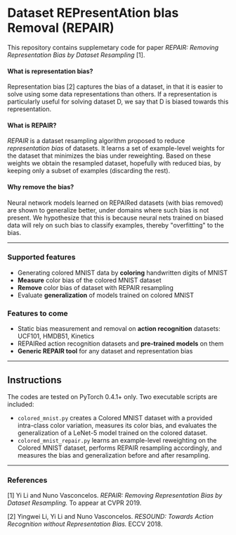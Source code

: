 # Dataset REPresentAtion bIas Removal (REPAIR)
This repository contains supplemetary code for paper *REPAIR: Removing Representation Bias by Dataset Resampling* [1]. 

<!-- ## Overview -->

#### What is representation bias?
Representation bias [2] captures the bias of a dataset, in that it is easier to solve using some data representations than others. If a representation is particularly useful for solving dataset D, we say that D is biased towards this representation.

#### What is REPAIR? 
*REPAIR* is a dataset resampling algorithm proposed to reduce *representation bias* of datasets. It learns a set of example-level weights for the dataset that minimizes the bias under reweighting. Based on these weights we obtain the resampled dataset, hopefully with reduced bias, by keeping only a subset of examples (discarding the rest).

#### Why remove the bias?
Neural network models learned on REPAIRed datasets (with bias removed) are shown to generalize better, under domains where such bias is not present. We hypothesize that this is because neural nets trained on biased data will rely on such bias to classify examples, thereby "overfitting" to the bias.

---

### Supported features
- Generating colored MNIST data by **coloring** handwritten digits of MNIST
- **Measure** color bias of the colored MNIST dataset
- **Remove** color bias of dataset with REPAIR resampling
- Evaluate **generalization** of models trained on colored MNIST

### Features to come
- Static bias measurement and removal on **action recognition** datasets: UCF101, HMDB51, Kinetics
- REPAIRed action recognition datasets and **pre-trained models** on them
- **Generic REPAIR tool** for any dataset and representation bias

---

## Instructions
The codes are tested on PyTorch 0.4.1+ only. Two executable scripts are included:
- `colored_mnist.py` creates a Colored MNIST dataset with a provided intra-class color variation, measures its color bias, and evaluates the generalization of a LeNet-5 model trained on the colored dataset.
- `colored_mnist_repair.py` learns an example-level reweighting on the Colored MNIST dataset, performs REPAIR resampling accordingly, and measures the bias and generalization before and after resampling.

---

### References

[1] Yi Li and Nuno Vasconcelos. *REPAIR: Removing Representation Bias by Dataset Resampling.* To appear at CVPR 2019.

[2] Yingwei Li, Yi Li and Nuno Vasconcelos. *RESOUND: Towards Action Recognition without Representation Bias.* ECCV 2018.